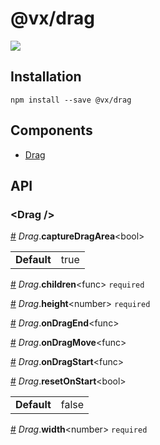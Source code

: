 # @vx/drag

<a title="@vx/drag npm downloads" href="https://www.npmjs.com/package/@vx/drag">
  <img src="https://img.shields.io/npm/dm/@vx/drag.svg?style=flat-square" />
</a>


## Installation

```
npm install --save @vx/drag
```


## Components



  - [Drag](#drag-)

## API



<h3 id="drag-">&lt;Drag /&gt;</h3>



<a id="#Drag__captureDragArea" name="Drag__captureDragArea" href="#Drag__captureDragArea">#</a> *Drag*.**captureDragArea**&lt;bool&gt;  <table><tr><td><strong>Default</strong></td><td>true</td></td></table>

<a id="#Drag__children" name="Drag__children" href="#Drag__children">#</a> *Drag*.**children**&lt;func&gt; `required` 

<a id="#Drag__height" name="Drag__height" href="#Drag__height">#</a> *Drag*.**height**&lt;number&gt; `required` 

<a id="#Drag__onDragEnd" name="Drag__onDragEnd" href="#Drag__onDragEnd">#</a> *Drag*.**onDragEnd**&lt;func&gt;  

<a id="#Drag__onDragMove" name="Drag__onDragMove" href="#Drag__onDragMove">#</a> *Drag*.**onDragMove**&lt;func&gt;  

<a id="#Drag__onDragStart" name="Drag__onDragStart" href="#Drag__onDragStart">#</a> *Drag*.**onDragStart**&lt;func&gt;  

<a id="#Drag__resetOnStart" name="Drag__resetOnStart" href="#Drag__resetOnStart">#</a> *Drag*.**resetOnStart**&lt;bool&gt;  <table><tr><td><strong>Default</strong></td><td>false</td></td></table>

<a id="#Drag__width" name="Drag__width" href="#Drag__width">#</a> *Drag*.**width**&lt;number&gt; `required` 

